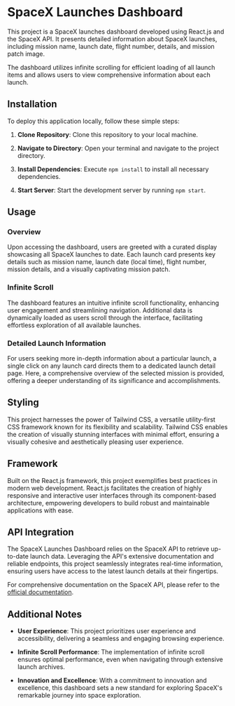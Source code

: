 # SpaceX Launches Dashboard

This project is a SpaceX launches dashboard developed using React.js and the SpaceX API. It presents detailed information about SpaceX launches, including mission name, launch date, flight number, details, and mission patch image.

The dashboard utilizes infinite scrolling for efficient loading of all launch items and allows users to view comprehensive information about each launch.

## Installation

To deploy this application locally, follow these simple steps:

1. **Clone Repository**: Clone this repository to your local machine.
   
2. **Navigate to Directory**: Open your terminal and navigate to the project directory.

3. **Install Dependencies**: Execute `npm install` to install all necessary dependencies.

4. **Start Server**: Start the development server by running `npm start`.

## Usage

### Overview

Upon accessing the dashboard, users are greeted with a curated display showcasing all SpaceX launches to date. Each launch card presents key details such as mission name, launch date (local time), flight number, mission details, and a visually captivating mission patch.

### Infinite Scroll

The dashboard features an intuitive infinite scroll functionality, enhancing user engagement and streamlining navigation. Additional data is dynamically loaded as users scroll through the interface, facilitating effortless exploration of all available launches.

### Detailed Launch Information

For users seeking more in-depth information about a particular launch, a single click on any launch card directs them to a dedicated launch detail page. Here, a comprehensive overview of the selected mission is provided, offering a deeper understanding of its significance and accomplishments.

## Styling

This project harnesses the power of Tailwind CSS, a versatile utility-first CSS framework known for its flexibility and scalability. Tailwind CSS enables the creation of visually stunning interfaces with minimal effort, ensuring a visually cohesive and aesthetically pleasing user experience.

## Framework

Built on the React.js framework, this project exemplifies best practices in modern web development. React.js facilitates the creation of highly responsive and interactive user interfaces through its component-based architecture, empowering developers to build robust and maintainable applications with ease.

## API Integration

The SpaceX Launches Dashboard relies on the SpaceX API to retrieve up-to-date launch data. Leveraging the API's extensive documentation and reliable endpoints, this project seamlessly integrates real-time information, ensuring users have access to the latest launch details at their fingertips.

For comprehensive documentation on the SpaceX API, please refer to the [official documentation](https://docs.spacexdata.com/).

## Additional Notes

- **User Experience**: This project prioritizes user experience and accessibility, delivering a seamless and engaging browsing experience.
  
- **Infinite Scroll Performance**: The implementation of infinite scroll ensures optimal performance, even when navigating through extensive launch archives.

- **Innovation and Excellence**: With a commitment to innovation and excellence, this dashboard sets a new standard for exploring SpaceX's remarkable journey into space exploration.
